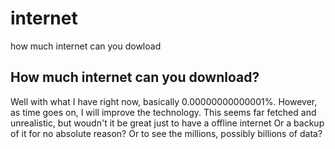 # internet
how much internet can you dowload

## How much internet can you download?
Well with what I have right now, basically 0.00000000000001%.
However, as time goes on, I will improve the technology.
This seems far fetched and unrealistic, but woudn't it be great just to have a offline internet
Or a backup of it for no absolute reason?
Or to see the millions, possibly billions of data?
